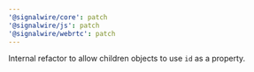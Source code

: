 ```yaml
---
'@signalwire/core': patch
'@signalwire/js': patch
'@signalwire/webrtc': patch
---
```


Internal refactor to allow children objects to use `id` as a property.
